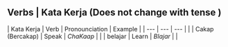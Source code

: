 ## Verbs | Kata Kerja (Does not change with tense )

| Kata Kerja               | Verb    |  Pronounciation | Example |
|    ---                   | ---     | ---             |         |
| Cakap (Bercakap)         | Speak   | *ChaKaap*       |         |
| belajar                  | Learn   | *Blajar*        |         |
